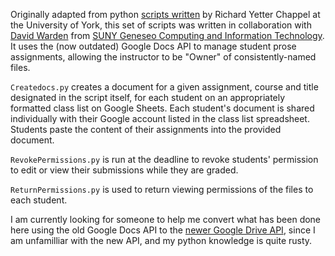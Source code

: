 Originally adapted from python [scripts written](http://www.philosophyetc.net/2010/11/grading-with-google-docs.html) by Richard Yetter Chappel at the University of York, this set of scripts was written in collaboration with [David Warden](https://github.com/dfwarden) from [SUNY Geneseo Computing and Information Technology](https://www.geneseo.edu/cit/staff). It uses the (now outdated) Google Docs API to manage student prose assignments, allowing the instructor to be "Owner" of consistently-named files.

`Createdocs.py` creates a document for a given assignment, course and title designated in the script itself, for each student on an appropriately formatted class list on Google Sheets. Each student's document is shared individually with their Google account listed in the class list spreadsheet. Students paste the content of their assignments into the provided document.

`RevokePermissions.py` is run at the deadline to revoke students' permission to edit or view their submissions while they are graded.

`ReturnPermissions.py` is used to return viewing permissions of the files to each student.

I am currently looking for someone to help me convert what has been done here using the old Google Docs API to the [newer Google Drive API](https://developers.google.com/api-client-library/python/apis/drive/v2), since I am unfamilliar with the new API, and my python knowledge is quite rusty.
